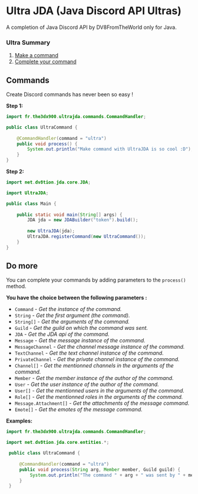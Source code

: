 # Ultra JDA (Java Discord API Ultras)
A completion of Java Discord API by DV8FromTheWorld only for Java.

### Ultra Summary

1. [Make a command](#commands)
2. [Complete your command](#do-more)

## Commands
Create Discord commands has never been so easy !

**Step 1:**
```java
import fr.the3dx900.ultrajda.commands.CommandHandler;

public class UltraCommand {
    
    @CommandHandler(command = "ultra")
    public void process() {
        System.out.println("Make command with UltraJDA is so cool :D");
    }
}
```

**Step 2:**
```java
import net.dv8tion.jda.core.JDA;

import UltraJDA;

public class Main {
    
    public static void main(String[] args) {
        JDA jda = new JDABuilder("token").build();
        
        new UltraJDA(jda);
        UltraJDA.registerCommand(new UltraCommand());
    }
}
```

## Do more
You can complete your commands by adding parameters to the `process()` method.

**You have the choice between the following parameters :**
- `Command` - *Get the instance of the command.*
- `String` - *Get the first argument (the command).*
- `String[]` - *Get the arguments of the command.*
- `Guild` - *Get the guild on which the command was sent.*
- `JDA` - *Get the JDA api of the command.*
- `Message` - *Get the message instance of the command.*
- `MessageChannel` - *Get the channel message instance of the command.*
- `TextChannel` - *Get the text channel instance of the command.*
- `PrivateChannel` - *Get the private channel instance of the command.*
- `Channel[]` - *Get the mentionned channels in the arguments of the command.*
- `Member` - *Get the member instance of the author of the command.*
- `User` - *Get the user instance of the author of the command.*
- `User[]` - *Get the mentionned users in the arguments of the command.*
- `Role[]` - *Get the mentionned roles in the arguments of the command.*
- `Message.Attachment[]` - *Get the attachments of the message command.*
- `Emote[]` - *Get the emotes of the message command.*


**Examples:**
```java
import fr.the3dx900.ultrajda.commands.CommandHandler;

import net.dv8tion.jda.core.entities.*;

 public class UltraCommand {
     
     @CommandHandler(command = "ultra")
     public void process(String arg, Member member, Guild guild) {
         System.out.println("The command " + arg + " was sent by " + member.getName() + " on " + guild.getName());
     }
 }
```
